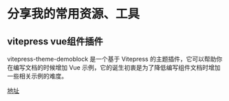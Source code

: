 # 分享我的常用资源、工具
## vitepress vue组件插件
vitepress-theme-demoblock 是一个基于 Vitepress 的主题插件，它可以帮助你在编写文档的时候增加 Vue 示例，它的诞生初衷是为了降低编写组件文档时增加一些相关示例的难度。

[地址](https://github.com/xinlei3166/vitepress-theme-demoblock)
